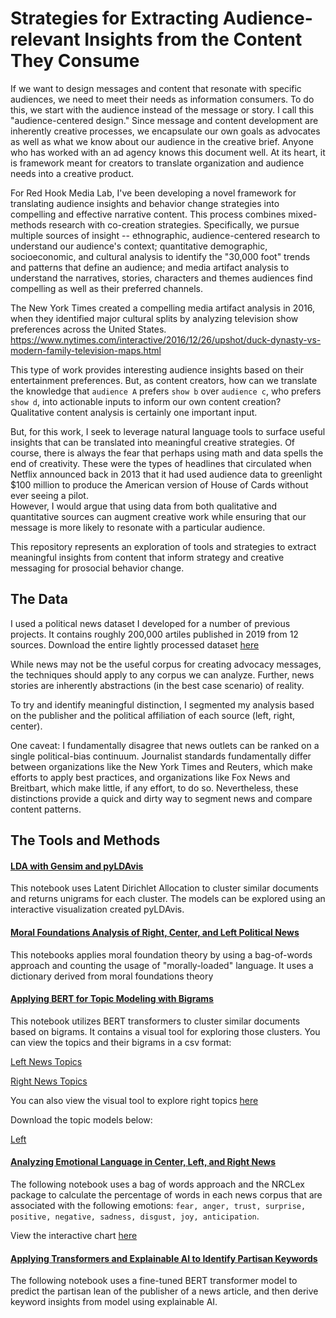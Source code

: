 # Strategies for Extracting Audience-relevant Insights from the Content They Consume

If we want to design messages and content that resonate with specific audiences, we need to meet their needs as information consumers. To do this, we start with the audience instead of the message or story. I call this "audience-centered design." Since message and content development are inherently creative processes, we encapsulate our own goals as advocates as well as what we know about our audience in the creative brief. Anyone who has worked with an ad agency knows this document well. At its heart, it is framework meant for creators to translate organization and audience needs into a creative product.

For Red Hook Media Lab, I've  been developing a novel framework for translating audience insights and behavior change strategies into compelling and effective narrative content. This process combines mixed-methods research with co-creation strategies. Specifically, we pursue multiple sources of insight -- ethnographic, audience-centered research to understand our audience's context; quantitative demographic, socioeconomic, and cultural analysis to identify the "30,000 foot" trends and patterns that define an audience; and media artifact analysis to understand the narratives, stories, characters and themes audiences find compelling as well as their preferred channels. 

The New York Times created a compelling media artifact analysis in 2016, when they identified major cultural splits by analyzing television show preferences across the United States. https://www.nytimes.com/interactive/2016/12/26/upshot/duck-dynasty-vs-modern-family-television-maps.html

This type of work provides interesting audience insights based on their entertainment preferences. But, as content creators, how can we translate the knowledge that `audience A` prefers `show b` over `audience c`, who prefers `show d`, into actionable inputs to inform our own content creation? Qualitative content analysis is certainly one important input.

But, for this work, I seek to leverage natural language tools to surface useful insights that can be translated into meaningful creative strategies. Of course, there is always the fear that perhaps using math and data spells the end of creativity. These were the types of headlines that circulated when Netflix announced back in 2013 that it had used audience data to greenlight $100 million to produce the American version of House of Cards without ever seeing a pilot.  
However, I would argue that using data from both qualitative and quantitative sources can augment creative work while ensuring that our message is more likely to resonate with a particular audience.

This repository represents an exploration of tools and strategies to extract meaningful insights from content that inform strategy and creative messaging for prosocial behavior change.

## The Data

I used a political news dataset I developed for a number of previous projects. It contains roughly 200,000 artiles published in 2019 from 12 sources. Download the entire lightly processed dataset [here](https://politicalnews.nyc3.digitaloceanspaces.com/domain_stop_removed_bias_text.csv)

While news may not be the useful corpus for creating advocacy messages, the techniques should apply to any corpus we can analyze. Further, news stories are inherently abstractions (in the best case scenario) of reality. 

To try and identify meaningful distinction, I segmented my analysis based on the publisher and the political affiliation of each source (left, right, center). 

One caveat: I fundamentally disagree that news outlets can be ranked on a single political-bias continuum. Journalist standards fundamentally differ between organizations like the New York Times and Reuters, which make efforts to apply best practices, and organizations like Fox News and Breitbart, which make little, if any effort, to do so. Nevertheless, these distinctions provide a quick and dirty way to segment news and compare content patterns.

## The Tools and Methods

#### [LDA with Gensim and pyLDAvis](https://nbviewer.jupyter.org/github/AschHarwood/text_explorer/blob/main/analysis/genism_full_corpus_3.8.21.ipynb#topic=0&lambda=1&term=)

This notebook uses Latent Dirichlet Allocation to cluster similar documents and returns unigrams for each cluster. The models can be explored using an interactive visualization created pyLDAvis.

#### [Moral Foundations Analysis of Right, Center, and Left Political News](https://nbviewer.jupyter.org/github/AschHarwood/text_explorer/blob/main/analysis/moral_foundations_analysis.ipynb)

This notebooks applies moral foundation theory by using a bag-of-words approach and counting the usage of "morally-loaded" language. It uses a dictionary derived from moral foundations theory


#### [Applying BERT for Topic Modeling with Bigrams](https://nbviewer.jupyter.org/github/AschHarwood/text_explorer/blob/main/analysis/Bertopic_vis_3.9.21.ipynb)

This notebook utilizes BERT transformers to cluster similar documents based on bigrams. It contains a visual tool for exploring those clusters. You can view the topics and their bigrams in a csv format:

[Left News Topics](https://github.com/AschHarwood/text_explorer/blob/main/analysis/left_topics_rename.csv)

[Right News Topics](https://github.com/AschHarwood/text_explorer/blob/main/analysis/right_topics_bertopic.csv)

You can also view the visual tool to explore right topics [here](https://htmlpreview.github.io/?https://github.com/AschHarwood/text_explorer/blob/main/analysis/right_bertopic_model.html)

Download the topic models below:

[Left](https://politicalnews.nyc3.digitaloceanspaces.com/models/left_gdelt_bertopic_model)

#### [Analyzing Emotional Language in Center, Left, and Right News](https://nbviewer.jupyter.org/github/AschHarwood/text_explorer/blob/main/analysis/NRCLex_analysis.ipynb)

The following notebook uses a bag of words approach and the NRCLex package to calculate the percentage of words in each news corpus that are associated with the following emotions: `fear, anger, trust, surprise, positive, negative, sadness, disgust, joy, anticipation`.

View the interactive chart [here](https://htmlpreview.github.io/?https://github.com/AschHarwood/text_explorer/blob/main/analysis/emotion_comparison.html)

#### [Applying Transformers and Explainable AI to Identify Partisan Keywords](https://nbviewer.jupyter.org/github/AschHarwood/text_explorer/blob/main/analysis/notebooks/BERT_Explain%20%281%29.ipynb)

The following notebook uses a fine-tuned BERT transformer model to predict the partisan lean of the publisher of a news article, and then derive keyword insights from model using explainable AI.